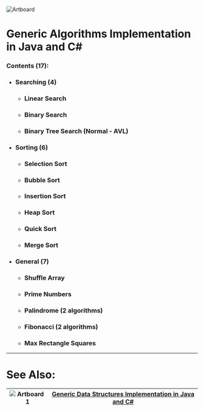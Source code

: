 ![Artboard](https://github.com/user-attachments/assets/dd4073ed-d596-4257-b63a-4f54fc9e6191)
# Generic Algorithms Implementation in Java and C#

### Contents (17):
- ### Searching (4)
    - ### Linear Search
    - ### Binary Search
    - ### Binary Tree Search (Normal - AVL)
- ### Sorting (6)
    - ### Selection Sort
    - ### Bubble Sort
    - ### Insertion Sort
    - ### Heap Sort
    - ### Quick Sort
    - ### Merge Sort
- ### General (7)
    - ### Shuffle Array
    - ### Prime Numbers
    - ### Palindrome (2 algorithms)
    - ### Fibonacci (2 algorithms)
    - ### Max Rectangle Squares

---
# See Also:
 |![Artboard 1](https://github.com/user-attachments/assets/0d1ad08e-4183-4995-8fcc-9be26f527f9c) | [Generic Data Structures Implementation in Java and C#](https://github.com/amrk000/Data-Structures-Implementation-Java-CSharp/)|
 |-|-|
